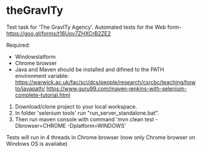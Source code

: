 # theGravITy
Test task for 'The GravITy Agency'. Automated tests for the Web form- https://goo.gl/forms/t16Uov7ZHXCrB2ZE2

Required:
- Windowslatform
- Chrome browser
- Java and Maven should be installed and difined to the PATH environment variable: 
     https://warwick.ac.uk/fac/sci/dcs/people/research/csrcbc/teaching/howto/javapath/
     https://www.guru99.com/maven-jenkins-with-selenium-complete-tutorial.html
 


1) Download/clone project to your local workspace.
2) In folder 'selenium tools' run "run_server_standalone.bat". 
3) Then run maven console with command 'mvn clean test -Dbrowser=CHROME -Dplatform=WINDOWS'

Tests will run in 4 threads in Chrome browser (now only Chrome browser on Windows OS is availabe)
